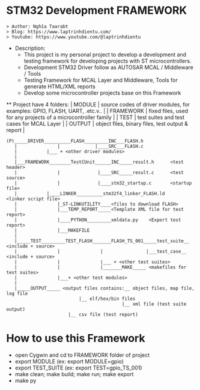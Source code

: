 # STM32 Development FRAMEWORK
	> Author: Nghĩa Taarabt
	> Blog: https://www.laptrinhdientu.com/
	> Youtube: https://www.youtube.com/@laptrinhdientu
* Description: 
	+ This project is my personal project to develop a development and testing framework for developing projects with ST microcontrollers.
	+ Development STM32 Driver follow as AUTOSAR MCAL / Middleware / Tools
	+ Testing Framework for MCAL Layer and Middleware, Tools for generate HTML/XML reports
	+ Develop some microcontroller projects base on this Framework

** Project have 4 folders:
| MODULE | source codes of driver modules, for examples: GPIO, FLASH, UART, .etc.v.. |
| FRAMEWORK | fixed files, used for any projects of a microcontroller family |
| TEST | test suites and test cases for MCAL Layer |
| OUTPUT | object files, binary files, test output & report |

```
(P)_____DRIVER__________FLASH_________INC___FLASH.h
   |	      	   |	         |____SRC___FLASH.c
   |		   |___ + <other driver modules>
   |
   |___FRAMEWORK________TestCUnit______INC_____result.h 	 <test header>
   |               |              |____SRC_____result.c 	 <test source>
   |               |              |____stm32_startup.c 	 	 <startup file>
   |		   |____LINKER__________stm32f4_linker_FLASH.ld 	 <linker script file>
   |               |_ST-LINKUTILITY____<files to download FLASH>
   |               |___TEMP_REPORT_____<Template XML file for test report>
   |               |____PYTHON_________xmldata.py	 <Export test report>
   |               |___MAKEFILE
   |
   |_____TEST_________TEST_FLASH_______FLASH_TS_001_____test_suite__ <include + source>
   |               |               |                |___test_case__ <include + source>
   |               |               |___ + <other test suites> 
   |               |               |_______MAKE_____ <makefiles for test suites>
   |               |___+ <other test modules> 
   |
   |_____OUTPUT_____ <output files contains:__ object files, map file, log file
    					   |__ elf/hex/bin files
                                           |__ xml file (test suite output)
					   |__ csv file (test report)
```

# How to use this Framework
 - open Cygwin and cd to FRAMEWORK folder of project
 - export MODULE (ex: export MODULE=gpio)
 - export TEST_SUITE (ex: export TEST=gpio_TS_001)
 - make clean; make build; make run; make export
 - make py
